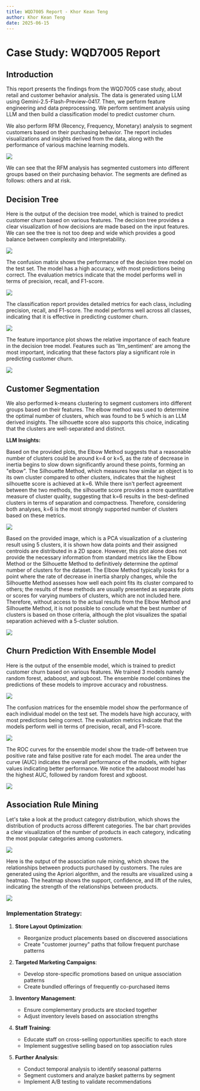 ```yaml
---
title: WQD7005 Report - Khor Kean Teng
author: Khor Kean Teng
date: 2025-06-15
---
```


# Case Study: WQD7005 Report

## Introduction

This report presents the findings from the WQD7005 case study, about retail and customer behavior analysis. The data is generated using LLM using Gemini-2.5-Flash-Preview-0417. Then, we perform feature engineering and data preprocessing. We perform sentiment analysis using LLM and then build a classification model to predict customer churn.

We also perform RFM (Recency, Frequency, Monetary) analysis to segment customers based on their purchasing behavior. The report includes visualizations and insights derived from the data, along with the performance of various machine learning models.

![](images/rfm_segments.png)

We can see that the RFM analysis has segmented customers into different groups based on their purchasing behavior. The segments are defined as follows: others and at risk.

## Decision Tree

Here is the output of the decision tree model, which is trained to predict customer churn based on various features. The decision tree provides a clear visualization of how decisions are made based on the input features. We can see the tree is not too deep and wide which provides a good balance between complexity and interpretability.

![](images/decision_tree.png)

The confusion matrix shows the performance of the decision tree model on the test set. The model has a high accuracy, with most predictions being correct. The evaluation metrics indicate that the model performs well in terms of precision, recall, and F1-score.

![](images/decision_tree_confusion_matrix.png)

The classification report provides detailed metrics for each class, including precision, recall, and F1-score. The model performs well across all classes, indicating that it is effective in predicting customer churn.

![](images/decision_tree_cr.png)

The feature importance plot shows the relative importance of each feature in the decision tree model. Features such as 'llm_sentiment' are among the most important, indicating that these factors play a significant role in predicting customer churn.

![](images/decision_tree_model_feature.png)

## Customer Segmentation

We also performed k-means clustering to segment customers into different groups based on their features. The elbow method was used to determine the optimal number of clusters, which was found to be 5 which is an LLM derived insights. The silhouette score also supports this choice, indicating that the clusters are well-separated and distinct.

**LLM Insights:**

Based on the provided plots, the Elbow Method suggests that a reasonable number of clusters could be around k=4 or k=5, as the rate of decrease in inertia begins to slow down significantly around these points, forming an "elbow". The Silhouette Method, which measures how similar an object is to its own cluster compared to other clusters, indicates that the highest silhouette score is achieved at k=6. While there isn't perfect agreement between the two methods, the silhouette score provides a more quantitative measure of cluster quality, suggesting that k=6 results in the best-defined clusters in terms of separation and compactness. Therefore, considering both analyses, k=6 is the most strongly supported number of clusters based on these metrics.

![](images/elbow_silhouette_plot.png)

Based on the provided image, which is a PCA visualization of a clustering result using 5 clusters, it is shown how data points and their assigned centroids are distributed in a 2D space. However, this plot alone does not provide the necessary information from standard metrics like the Elbow Method or the Silhouette Method to definitively determine the *optimal* number of clusters for the dataset. The Elbow Method typically looks for a point where the rate of decrease in inertia sharply changes, while the Silhouette Method assesses how well each point fits its cluster compared to others; the results of these methods are usually presented as separate plots or scores for varying numbers of clusters, which are not included here. Therefore, without access to the actual results from the Elbow Method and Silhouette Method, it is not possible to conclude what the best number of clusters is based on those criteria, although the plot visualizes the spatial separation achieved with a 5-cluster solution.

![](images/pca_clusters.png)

## Churn Prediction With Ensemble Model

Here is the output of the ensemble model, which is trained to predict customer churn based on various features. We trained 3 models namely random forest, adaboost, and xgboost. The ensemble model combines the predictions of these models to improve accuracy and robustness.

![](images/ml_cr.png)

The confusion matrices for the ensemble model show the performance of each individual model on the test set. The models have high accuracy, with most predictions being correct. The evaluation metrics indicate that the models perform well in terms of precision, recall, and F1-score.

![](images/ml_confusion_matrices.png)

The ROC curves for the ensemble model show the trade-off between true positive rate and false positive rate for each model. The area under the curve (AUC) indicates the overall performance of the models, with higher values indicating better performance. We notice the adaboost model has the highest AUC, followed by random forest and xgboost.

![](images/ml_roc_curves.png)

## Association Rule Mining

Let's take a look at the product category distribution, which shows the distribution of products across different categories. The bar chart provides a clear visualization of the number of products in each category, indicating the most popular categories among customers.

![](images/product_category_distribution.png)

Here is the output of the association rule mining, which shows the relationships between products purchased by customers. The rules are generated using the Apriori algorithm, and the results are visualized using a heatmap. The heatmap shows the support, confidence, and lift of the rules, indicating the strength of the relationships between products.

![](images/market_basket_rules.png)

### Implementation Strategy:
1. **Store Layout Optimization**:
   - Reorganize product placements based on discovered associations
   - Create "customer journey" paths that follow frequent purchase patterns

2. **Targeted Marketing Campaigns**:
   - Develop store-specific promotions based on unique association patterns
   - Create bundled offerings of frequently co-purchased items

3. **Inventory Management**:
   - Ensure complementary products are stocked together
   - Adjust inventory levels based on association strengths

4. **Staff Training**:
   - Educate staff on cross-selling opportunities specific to each store
   - Implement suggestive selling based on top association rules

5. **Further Analysis**:
   - Conduct temporal analysis to identify seasonal patterns
   - Segment customers and analyze basket patterns by segment
   - Implement A/B testing to validate recommendations